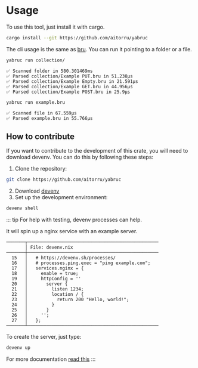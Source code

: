 # Usage
To use this tool, just install it with cargo.
```bash
cargo install --git https://github.com/aitorru/yabruc
```

The cli usage is the same as [bru](https://docs.usebruno.com/bru-cli/overview).
You can run it pointing to a folder or a file.

```bash
yabruc run collection/
```
```
✅ Scanned folder in 580.301469ms
✅ Parsed collection/Example PUT.bru in 51.238µs
✅ Parsed collection/Example Empty.bru in 21.591µs
✅ Parsed collection/Example GET.bru in 44.956µs
✅ Parsed collection/Example POST.bru in 25.9µs 
```

```bash
yabruc run example.bru
```
```
✅ Scanned file in 67.559µs
✅ Parsed example.bru in 55.766µs
```
## How to contribute
If you want to contribute to the development of this crate, you will need to download devenv. You can do this by following these steps:
1. Clone the repository:
```bash
git clone https://github.com/aitorru/yabruc
```
2. Download [devenv](https://devenv.sh/getting-started/)
3. Set up the development environment:
```bash
devenv shell
```
::: tip
For help with testing, devenv processes can help.

It will spin up a nginx service with an example server.

```
───────┬─────────────────────────────────────────────────
       │ File: devenv.nix
───────┼─────────────────────────────────────────────────
  15   │   # https://devenv.sh/processes/
  16   │   # processes.ping.exec = "ping example.com";
  17   │   services.nginx = {
  18   │     enable = true;
  19   │     httpConfig = ''
  20   │       server {
  21   │         listen 1234;
  22   │         location / {
  23   │           return 200 "Hello, world!";
  24   │         }
  25   │       }
  26   │     '';
  27   │   };
───────┴─────────────────────────────────────────────────
```

To create the server, just type:

```bash
devenv up
```

For more documentation [read this](https://devenv.sh/processes/)
:::